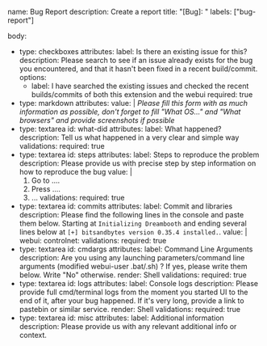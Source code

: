 name: Bug Report
description: Create a report
title: "[Bug]: "
labels: ["bug-report"]

body:
- type: checkboxes
  attributes:
  label: Is there an existing issue for this?
  description: Please search to see if an issue already exists for the bug you encountered, and that it hasn't been fixed in a recent build/commit.
  options:
  - label: I have searched the existing issues and checked the recent builds/commits of both this extension and the webui
  required: true
- type: markdown
  attributes:
  value: |
  *Please fill this form with as much information as possible, don't forget to fill "What OS..." and "What browsers" and *provide screenshots if possible**
- type: textarea
  id: what-did
  attributes:
  label: What happened?
  description: Tell us what happened in a very clear and simple way
  validations:
  required: true
- type: textarea
  id: steps
  attributes:
  label: Steps to reproduce the problem
  description: Please provide us with precise step by step information on how to reproduce the bug
  value: |
  1. Go to ....
  2. Press ....
  3. ...
  validations:
  required: true
- type: textarea
  id: commits
  attributes:
  label: Commit and libraries
  description: Please find the following lines in the console and paste them below. Starting at `Initializing Dreambooth` and ending several lines below at `[+] bitsandbytes version 0.35.4 installed.`.
  value: |
  webui:
  controlnet:
  validations:
  required: true
- type: textarea
  id: cmdargs
  attributes:
  label: Command Line Arguments
  description: Are you using any launching parameters/command line arguments (modified webui-user .bat/.sh) ? If yes, please write them below. Write "No" otherwise.
  render: Shell
  validations:
  required: true
- type: textarea
  id: logs
  attributes:
  label: Console logs
  description: Please provide full cmd/terminal logs from the moment you started UI to the end of it, after your bug happened. If it's very long, provide a link to pastebin or similar service.
  render: Shell
  validations:
  required: true
- type: textarea
  id: misc
  attributes:
  label: Additional information
  description: Please provide us with any relevant additional info or context.